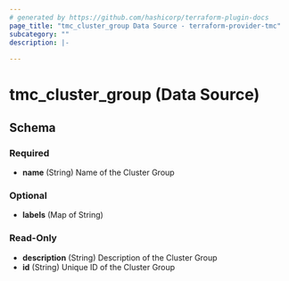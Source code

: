 ```yaml
---
# generated by https://github.com/hashicorp/terraform-plugin-docs
page_title: "tmc_cluster_group Data Source - terraform-provider-tmc"
subcategory: ""
description: |-
  
---
```


# tmc_cluster_group (Data Source)





<!-- schema generated by tfplugindocs -->
## Schema

### Required

- **name** (String) Name of the Cluster Group

### Optional

- **labels** (Map of String)

### Read-Only

- **description** (String) Description of the Cluster Group
- **id** (String) Unique ID of the Cluster Group


